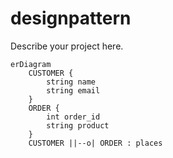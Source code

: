 # designpattern

Describe your project here.

```mermaid
erDiagram
    CUSTOMER {
        string name
        string email
    }
    ORDER {
        int order_id
        string product
    }
    CUSTOMER ||--o| ORDER : places
```